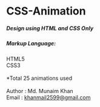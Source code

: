 # CSS-Animation
##### Design using HTML and CSS Only
##### Markup Language:
HTML5 </br>
CSS3 </br></br>
*Total 25 animations used</br></br>
Author : Md. Munaim Khan </br>
Email  : khanmail2599@gmail.com
